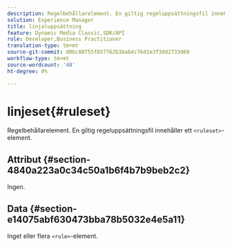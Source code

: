 ```yaml
---
description: Regelbehållarelement. En giltig regeluppsättningsfil innehåller ett <ruleset>-element.
solution: Experience Manager
title: linjaluppsättning
feature: Dynamic Media Classic,SDK/API
role: Developer,Business Practitioner
translation-type: tm+mt
source-git-commit: d0bc88f55f857762b3bab4c76d1e3f3dd2733d60
workflow-type: tm+mt
source-wordcount: '40'
ht-degree: 0%

---
```



# linjeset{#ruleset}

Regelbehållarelement. En giltig regeluppsättningsfil innehåller ett `<ruleset>`-element.

## Attribut {#section-4840a223a0c34c50a1b6f4b7b9beb2c2}

Ingen.

## Data {#section-e14075abf630473bba78b5032e4e5a11}

Inget eller flera `<rule>`-element.
